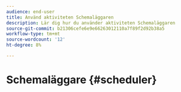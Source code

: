 ```yaml
---
audience: end-user
title: Använd aktiviteten Schemaläggaren
description: Lär dig hur du använder aktiviteten Schemaläggaren
source-git-commit: b21306cefe6e9e66263012110a7f89f2d92b38a5
workflow-type: tm+mt
source-wordcount: '12'
ht-degree: 8%

---
```



# Schemaläggare {#scheduler}
